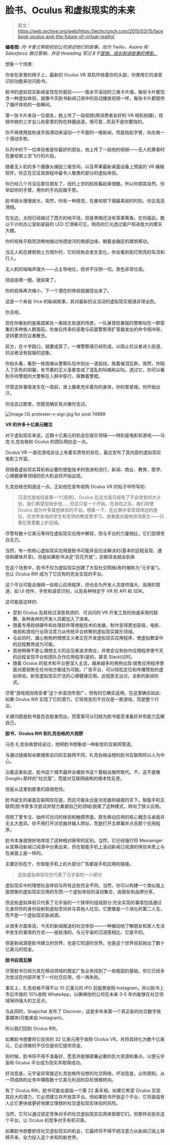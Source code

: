 # 脸书、Oculus 和虚拟现实的未来 

> 原文：<https://web.archive.org/web/https://techcrunch.com/2015/03/15/facebook-oculus-and-the-future-of-virtual-reality/>

**编者按:** *丹·卡普兰帮助初创公司讲述他们的故事。他为 Twilio、Asana 和 Salesforce 做过营销，并在 threading 写过关于[营销、成长和讲故事的博客。](https://web.archive.org/web/20230117232330/http://threadling.com/)*

想象一个场景:

你坐在家里的椅子上，最新的 Oculus VR 耳机环绕着你的头部，你使用它的语音识别功能来访问脸书。

脸书的虚拟现实新闻呈现在你面前——一面水平滚动的三维卡片墙。每张卡片都包含一种虚拟体验，就像今天脸书新闻订阅中的自动播放视频一样，每张卡片都提供了循环体验的一些瞬间。

第一张卡片来自一位朋友，她上传了一段视频(用消费者友好的 VR 相机拍摄)，视频中她的三岁女儿和家里的狗在转圈追逐。很可爱…而且不是你要找的。

你不再使用鼠标或手指滑动来滚动一个平面的一维新闻，而是抬起手臂，向左做一个滑动手势。

队列中的下一位体验者是你最好的朋友，他上传了一段他的视频——无人机黄昏时在曼哈顿上空飞行的片段。

随着无人机的多个摄像头捕捉三维空间，以及苹果最新桌面设备上预装的 VR 编辑软件，你正在见证其旅程中最令人敬畏的部分的虚拟体验。

你已经几个月没见那位朋友了，纽约上空的航班看起来很酷，所以你顺其自然。你举起你的手臂，用你的手向前做手势。

脸书镜头慢慢放大，突然，你有一种感觉，在曼哈顿下城最美丽的时刻，你正高高滑翔。

在左边，太阳已经越过了西方的地平线，但是黑暗还没有笼罩黄昏。在你面前，数以千计的办公室和家庭的 LED 灯清晰可见，明亮的灯光透过窗户照进庞大的摩天大楼。

你的视角平稳而流畅地越过哈德逊河的南部边缘，朝着金融区的建筑移动。

当无人机在建筑物上方爬升时，它的视角会发生变化，你会看到街灯照亮的车流和行人。

无人机的嗡嗡声很大——占主导地位，但并不压倒一切。景色非常壮观。

绕自由塔一圈，就结束了。

你的视角再次缩小，下一个潜在的体验就展现出来了。

这是一个来自 Vice 的新闻故事，其对最新抗议活动的虚拟现实报道非常出色。

你去吧。

现在你看到的是美国某处一条陌生街道的场景，一队身穿防暴服的警察站在一群密集的多种族人群面前。你身后传来的圣歌与前面警察用扩音器发出的命令相冲突，坚持要求抗议者散去。

前方，在十字路口，就要成真了。一堵警察墙已经形成，以阻止抗议者进入街道，抗议者没有屈服的迹象。

你抬头看，看到一枚炮弹从警察队伍中划出一道弧线，拖着催泪瓦斯。突然，你陷入了灰色的阴霾，有节奏的正义圣歌变成了混乱的叫喊和尖叫。透过它，你可以看到手持警棍的大警察在人群中穿行，挥舞着警棍。

尽管这些事情发生在一周前，肾上腺素充斥着你的身体，你的胃紧缩，你开始出汗。

你没去过那里，但感觉确实有点像你去过。

![Image (3) protester-v-sign.jpg for post 74989](img/5f2101879e8ddb5238888deac8162e6b.png)

**VR 的许多十亿美元赌注**

对于虚拟现实来说，近期十亿美元的机会在娱乐领域——特别是电影和游戏——马克·扎克伯格和 Oculus 的团队明白这一点。

Oculus VR 一直在游戏会议上有着实质性的存在，最近宣布了其内部的虚拟现实电影工作室。

但随着虚拟现实耳机和必要的使能技术的改进和流行，新闻、商业、教育、医学、心理健康等领域的巨大机会将开始出现。

扎克伯格也知道这一点。正如他在宣布收购 Oculus VR 的帖子中所写的:

> 沉浸式游戏将是第一个[用例]，Oculus 在这方面已经有了不会改变的大计划，我们希望加快步伐……但这只是一个开始。在游戏之后，我们将使 Oculus 成为许多其他体验的平台。想象一下，在比赛中享受球场边的座位，在世界各地的学生和老师的教室里学习，或者面对面地咨询医生——只需在家里戴上护目镜。

尽管有数十亿美元等待在虚拟现实应用中解锁，但与平台的力量相比，它们显得苍白无力。

当然，有一些核心虚拟现实应用是脸书可能并且应该解决的(基本的远程呈现、通信和媒体共享)，但是如果脸书决定“百花齐放”，巨额资金就会到来

在这个场景中，脸书不仅为虚拟现实创建了大型社交网络(有时被称为“元宇宙”)。也让 Oculus Rift 成为了它应有的完全实现的平台。

这个平台可能会捆绑一些核心应用程序，但也会为开发人员提供强大、易用的管道，如 UI 控件、手势和语音识别，以及各种特定于 VR 的 API 和 SDK。

这可能是这样的:

*   受到 Oculus 及其经过深思熟虑的、可访问的 VR 开发工具的快速采用的鼓舞，各种各样的开发人员都加入了进来。
*   随着专用视频硬件和处理软件等使能技术的发展，制作变得更加容易，电影、电视和游戏行业将注意力从传统平台转移到虚拟现实娱乐领域。
*   与此同时，雄心勃勃的理想主义者正在开发虚拟现实应用程序，使虚拟教室中的远程教育成为可能。
*   其他稍微不那么理想主义的远见者追求商业，并使会议和协作应用程序使今天的远程呈现平台和团队合作应用程序(是的，甚至 Slack)过时。
*   随着 Oculus 的技术和平台更深入主流，越来越多的用例出现:销售应用程序使面对面销售在任何地方都成为可能。广告平台，可以轻松定位和传播赞助的虚拟体验。新型虚拟现实疗法的心理健康应用。远程医生出诊。全新的新闻形式。

尽管“游戏规则改变者”这个术语流传很广，但有时它确实适用。在这里确实如此:如果 Oculus Rift 实现了它的潜力，它将改变的不仅仅是一款游戏，而是整个行业。

关键问题是脸书是否会挺身而出，而答案可以归结为脸书是否准备好并有能力瓦解自己。

**脸书、Oculus Rift 和扎克伯格的大视野**

马克·扎克伯格曾经说过，他把脸书想象成一种新型的互联网管道。

与通过链接和谷歌搜索访问的互联网不同，扎克伯格设想的脸书互联网将以人为中心。

沿着这条轨迹，脸书这个城市最终会被脸书这个基础设施所取代。不，这不是像 Google+那样的“社交层”，而是对互联网结构的根本性反思。

但是从这里到那里的路很危险。

脸书诞生的桌面互联网现在是，而且可能永远是浏览器和链接的天下。智能手机互联网(脸书曾多次尝试并努力重塑自己的领域)脱离了这种模式，转向了狭义应用。

但除了更专注、始终可访问的体验和触摸界面，原生移动应用的核心概念与桌面并无太大差异。你不用打开浏览器并输入网址，而是打开主屏幕并点击那个应用程序。

脸书本身就很好地体现了这种相对狭窄的区别。当然，它已经强行将 Messenger 从其移动新闻订阅源中分离出来，但在智能手机上滚动新闻订阅源的体验本质上与在桌面上是一样的。

主要区别在于，你智能手机上的大部分广告都是手机应用的链接。

> 这些虚拟体验仅仅代表了元宇宙的一小部分

虚拟现实中的理想社会体验与所有这些完全不同。当然，你可以构建一个类似我上面想象的虚拟现实应用的东西:一个虚拟体验的滚动集合，由朋友和品牌分享。

但这些虚拟体验只代表了元宇宙的一个狭窄的组成部分:完全实现的事情包括通过化身将你的身份投射到虚拟空间并与其他人社交。它更像是一个进化的第二人生，而不是一个虚拟现实新闻源。

从很多方面来说，今天的新闻推送的社交体验——一种被动地了解朋友和家人生活中发生的事情的方式——是肤浅的。与元宇宙的沉浸感相比，它是平的。

但是新闻源是脸书建立的世界，也是它知道的世界。也是这个世界目前抛出了数十亿美元的现金。

**脸书自我瓦解**

尽管脸书已经为其在移动领域的既定广告业务找到了一些稳固的基础，但它已经多次尝试在内部开发下一代社交应用，但一再失败。

事实上，扎克伯格不得不以 10 亿美元的 IPO 前股票收购 Instagram，并以脸书上市后市值的 10%收购 WhatsApp，以确保他的公司在未来 3-5 年内能够在社交领域保持强大的立足点。

与此同时，Snapchat 发布了 Discover，这是多年来第一个真正新的社交数字故事媒体(可能来自 Instagram)。

所以我们回到 Oculus Rift。

如果脸书想要将它投资的 32 亿美元用于收购 Oculus VR，并将其转化为数千亿美元，它必须做的不仅仅是向它提供资金。

到时候，脸书将不得不准备好、愿意并能够部署必要的巨大资源和重点，以使元宇宙和 Oculus 平台成为现实并取得成功。

好消息是，元宇宙非常接近扎克伯格所设想的社交网络。坏消息是，众所周知，从一项成熟的业务中赚取数十亿美元利润的巨轮很难转向。

有了 Oculus Rift，脸书可能会面临一个第 22 条军规。如果它希望 Oculus 实现其巨大的潜力，它必须建立并开放其平台。但如果脸书开放这个平台，它将面临有人比它更快或更好地建立理想的社交虚拟现实体验的风险。

当然，它可以通过锁定竞争对手的社交虚拟现实应用来抵御它们。但那样会扼杀这个平台，让 Oculus 的竞争对手有机可乘。

如果脸书想要抓住社交虚拟现实的机会，它最终将不得不把注意力从新闻订阅上转移开来，全力投入这个未知的新世界。